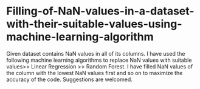 # Filling-of-NaN-values-in-a-dataset-with-their-suitable-values-using-machine-learning-algorithm
Given dataset contains NaN values in all of its columns. I have used the following machine learning algorithms to replace NaN values with suitable values>> Linear Regression >> Random Forest. I have filled NaN values of the column with the lowest NaN values first and so on to maximize the accuracy of the code. Suggestions are welcomed.

